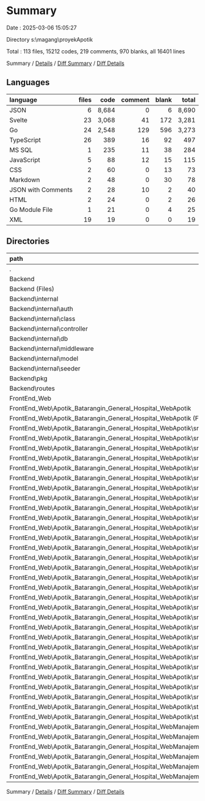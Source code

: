 # Summary

Date : 2025-03-06 15:05:27

Directory s:\\magang\\proyekApotik

Total : 113 files,  15212 codes, 219 comments, 970 blanks, all 16401 lines

Summary / [Details](details.md) / [Diff Summary](diff.md) / [Diff Details](diff-details.md)

## Languages
| language | files | code | comment | blank | total |
| :--- | ---: | ---: | ---: | ---: | ---: |
| JSON | 6 | 8,684 | 0 | 6 | 8,690 |
| Svelte | 23 | 3,068 | 41 | 172 | 3,281 |
| Go | 24 | 2,548 | 129 | 596 | 3,273 |
| TypeScript | 26 | 389 | 16 | 92 | 497 |
| MS SQL | 1 | 235 | 11 | 38 | 284 |
| JavaScript | 5 | 88 | 12 | 15 | 115 |
| CSS | 2 | 60 | 0 | 13 | 73 |
| Markdown | 2 | 48 | 0 | 30 | 78 |
| JSON with Comments | 2 | 28 | 10 | 2 | 40 |
| HTML | 2 | 24 | 0 | 2 | 26 |
| Go Module File | 1 | 21 | 0 | 4 | 25 |
| XML | 19 | 19 | 0 | 0 | 19 |

## Directories
| path | files | code | comment | blank | total |
| :--- | ---: | ---: | ---: | ---: | ---: |
| . | 113 | 15,212 | 219 | 970 | 16,401 |
| Backend | 26 | 2,804 | 140 | 638 | 3,582 |
| Backend (Files) | 3 | 360 | 39 | 64 | 463 |
| Backend\\internal | 21 | 2,367 | 96 | 549 | 3,012 |
| Backend\\internal\\auth | 1 | 69 | 4 | 17 | 90 |
| Backend\\internal\\class | 1 | 131 | 0 | 15 | 146 |
| Backend\\internal\\controller | 8 | 459 | 26 | 161 | 646 |
| Backend\\internal\\db | 1 | 51 | 1 | 10 | 62 |
| Backend\\internal\\middleware | 1 | 73 | 8 | 18 | 99 |
| Backend\\internal\\model | 8 | 1,537 | 55 | 320 | 1,912 |
| Backend\\internal\\seeder | 1 | 47 | 2 | 8 | 57 |
| Backend\\pkg | 1 | 16 | 1 | 6 | 23 |
| Backend\\routes | 1 | 61 | 4 | 19 | 84 |
| FrontEnd_Web | 87 | 12,408 | 79 | 332 | 12,819 |
| FrontEnd_Web\\Apotik_Batarangin_General_Hospital_WebApotik | 73 | 8,276 | 60 | 296 | 8,632 |
| FrontEnd_Web\\Apotik_Batarangin_General_Hospital_WebApotik (Files) | 10 | 4,762 | 11 | 33 | 4,806 |
| FrontEnd_Web\\Apotik_Batarangin_General_Hospital_WebApotik\\src | 44 | 3,495 | 49 | 263 | 3,807 |
| FrontEnd_Web\\Apotik_Batarangin_General_Hospital_WebApotik\\src (Files) | 3 | 79 | 6 | 15 | 100 |
| FrontEnd_Web\\Apotik_Batarangin_General_Hospital_WebApotik\\src\\lib | 5 | 205 | 3 | 31 | 239 |
| FrontEnd_Web\\Apotik_Batarangin_General_Hospital_WebApotik\\src\\lib (Files) | 2 | 21 | 2 | 7 | 30 |
| FrontEnd_Web\\Apotik_Batarangin_General_Hospital_WebApotik\\src\\lib\\table | 3 | 184 | 1 | 24 | 209 |
| FrontEnd_Web\\Apotik_Batarangin_General_Hospital_WebApotik\\src\\routes | 36 | 3,211 | 40 | 217 | 3,468 |
| FrontEnd_Web\\Apotik_Batarangin_General_Hospital_WebApotik\\src\\routes (Files) | 4 | 414 | 3 | 12 | 429 |
| FrontEnd_Web\\Apotik_Batarangin_General_Hospital_WebApotik\\src\\routes\\customer | 4 | 499 | 8 | 29 | 536 |
| FrontEnd_Web\\Apotik_Batarangin_General_Hospital_WebApotik\\src\\routes\\customer (Files) | 2 | 289 | 4 | 15 | 308 |
| FrontEnd_Web\\Apotik_Batarangin_General_Hospital_WebApotik\\src\\routes\\customer\\riwayat_customer | 2 | 210 | 4 | 14 | 228 |
| FrontEnd_Web\\Apotik_Batarangin_General_Hospital_WebApotik\\src\\routes\\dashboard | 2 | 80 | 3 | 10 | 93 |
| FrontEnd_Web\\Apotik_Batarangin_General_Hospital_WebApotik\\src\\routes\\login | 2 | 60 | 2 | 7 | 69 |
| FrontEnd_Web\\Apotik_Batarangin_General_Hospital_WebApotik\\src\\routes\\product | 4 | 406 | 0 | 18 | 424 |
| FrontEnd_Web\\Apotik_Batarangin_General_Hospital_WebApotik\\src\\routes\\product (Files) | 2 | 298 | 0 | 14 | 312 |
| FrontEnd_Web\\Apotik_Batarangin_General_Hospital_WebApotik\\src\\routes\\product\\input_product | 2 | 108 | 0 | 4 | 112 |
| FrontEnd_Web\\Apotik_Batarangin_General_Hospital_WebApotik\\src\\routes\\request_barang | 4 | 434 | 8 | 30 | 472 |
| FrontEnd_Web\\Apotik_Batarangin_General_Hospital_WebApotik\\src\\routes\\request_barang (Files) | 2 | 223 | 4 | 16 | 243 |
| FrontEnd_Web\\Apotik_Batarangin_General_Hospital_WebApotik\\src\\routes\\request_barang\\riwayat_request_barang | 2 | 211 | 4 | 14 | 229 |
| FrontEnd_Web\\Apotik_Batarangin_General_Hospital_WebApotik\\src\\routes\\return_barang | 4 | 434 | 8 | 39 | 481 |
| FrontEnd_Web\\Apotik_Batarangin_General_Hospital_WebApotik\\src\\routes\\return_barang (Files) | 2 | 223 | 4 | 21 | 248 |
| FrontEnd_Web\\Apotik_Batarangin_General_Hospital_WebApotik\\src\\routes\\return_barang\\riwayat_return_barang | 2 | 211 | 4 | 18 | 233 |
| FrontEnd_Web\\Apotik_Batarangin_General_Hospital_WebApotik\\src\\routes\\santet | 2 | 69 | 0 | 16 | 85 |
| FrontEnd_Web\\Apotik_Batarangin_General_Hospital_WebApotik\\src\\routes\\stock_opname | 2 | 187 | 0 | 14 | 201 |
| FrontEnd_Web\\Apotik_Batarangin_General_Hospital_WebApotik\\src\\routes\\transaksi | 8 | 628 | 8 | 42 | 678 |
| FrontEnd_Web\\Apotik_Batarangin_General_Hospital_WebApotik\\src\\routes\\transaksi (Files) | 2 | 237 | 4 | 15 | 256 |
| FrontEnd_Web\\Apotik_Batarangin_General_Hospital_WebApotik\\src\\routes\\transaksi\\input_transaksi | 2 | 125 | 0 | 10 | 135 |
| FrontEnd_Web\\Apotik_Batarangin_General_Hospital_WebApotik\\src\\routes\\transaksi\\laporan | 2 | 43 | 0 | 3 | 46 |
| FrontEnd_Web\\Apotik_Batarangin_General_Hospital_WebApotik\\src\\routes\\transaksi\\riwayat_transaksi | 2 | 223 | 4 | 14 | 241 |
| FrontEnd_Web\\Apotik_Batarangin_General_Hospital_WebApotik\\static | 19 | 19 | 0 | 0 | 19 |
| FrontEnd_Web\\Apotik_Batarangin_General_Hospital_WebApotik\\static\\icons | 19 | 19 | 0 | 0 | 19 |
| FrontEnd_Web\\Apotik_Batarangin_General_Hospital_WebManajemen | 14 | 4,132 | 19 | 36 | 4,187 |
| FrontEnd_Web\\Apotik_Batarangin_General_Hospital_WebManajemen (Files) | 8 | 4,107 | 11 | 28 | 4,146 |
| FrontEnd_Web\\Apotik_Batarangin_General_Hospital_WebManajemen\\src | 6 | 25 | 8 | 8 | 41 |
| FrontEnd_Web\\Apotik_Batarangin_General_Hospital_WebManajemen\\src (Files) | 3 | 18 | 7 | 4 | 29 |
| FrontEnd_Web\\Apotik_Batarangin_General_Hospital_WebManajemen\\src\\lib | 1 | 0 | 1 | 1 | 2 |
| FrontEnd_Web\\Apotik_Batarangin_General_Hospital_WebManajemen\\src\\routes | 2 | 7 | 0 | 3 | 10 |

Summary / [Details](details.md) / [Diff Summary](diff.md) / [Diff Details](diff-details.md)
